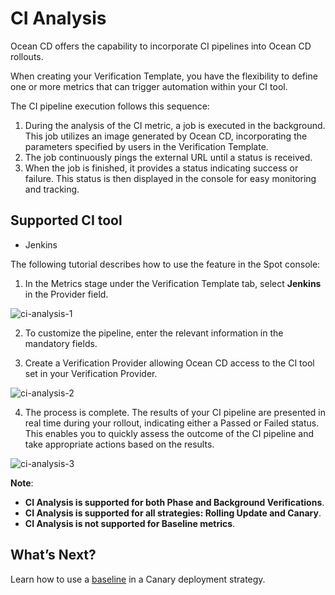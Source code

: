 # CI Analysis

Ocean CD offers the capability to incorporate CI pipelines into Ocean CD rollouts. 

When creating your Verification Template, you have the flexibility to define one or more metrics that can trigger automation within your CI tool. 

The CI pipeline execution follows this sequence: 

1. During the analysis of the CI metric, a job is executed in the background. This job utilizes an image generated by Ocean CD, incorporating the parameters specified by users in the Verification Template. 
2. The job continuously pings the external URL until a status is received. 
3. When the job is finished, it provides a status indicating success or failure. This status is then displayed in the console for easy monitoring and tracking. 

## Supported CI tool 

* Jenkins 

The following tutorial describes how to use the feature in the Spot console: 

1. In the Metrics stage under the Verification Template tab, select **Jenkins** in the Provider field.  

![ci-analysis-1](https://github.com/spotinst/help/assets/106514736/103001b9-8316-4de4-9910-e42313a3ba2c)

2. To customize the pipeline, enter the relevant information in the mandatory fields.  

3. Create a Verification Provider allowing Ocean CD access to the CI tool set in your Verification Provider. 

![ci-analysis-2](https://github.com/spotinst/help/assets/106514736/ba9c5e00-0fe9-42c0-bb20-82117e864688) 

4. The process is complete. The results of your CI pipeline are presented in real time during your rollout, indicating either a Passed or Failed status. This enables you to quickly assess the outcome of the CI pipeline and take appropriate actions based on the results. 

![ci-analysis-3](https://github.com/spotinst/help/assets/106514736/4d364d03-2dc8-4d33-b772-f25a499c0c4f)

**Note**:  

* **CI Analysis is supported for both Phase and Background Verifications**.  
* **CI Analysis is supported for all strategies: Rolling Update and Canary**. 
* **CI Analysis is not supported for Baseline metrics**.

## What’s Next?  

Learn how to use a [baseline](ocean-cd/concepts-features/baseline) in a Canary deployment strategy.  

